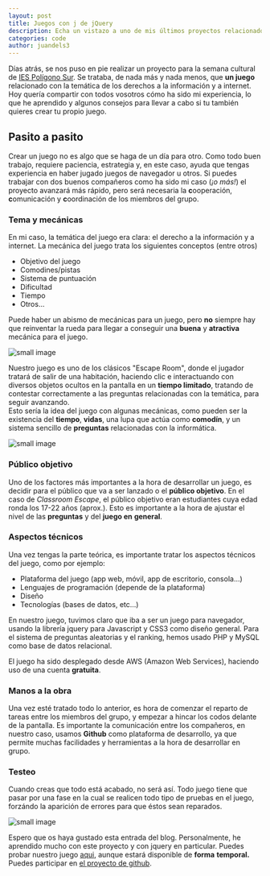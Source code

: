 ```yaml
---
layout: post
title: Juegos con j de jQuery
description: Echa un vistazo a uno de mis últimos proyectos relacionados con jQuery
categories: code
author: juandels3
---
```



Días atrás, se nos puso en pie realizar un proyecto para la semana cultural de [IES Polígono Sur](https://iespoligonosur.org/). Se trataba, de nada más y nada menos, que **un juego** relacionado con la temática de los derechos a la información y a internet. Hoy quería compartir con todos vosotros cómo ha sido mi experiencia, lo que he aprendido y algunos consejos para llevar a cabo si tu también quieres crear tu propio juego.

## Pasito a pasito

Crear un juego no es algo que se haga de un día para otro. Como todo buen trabajo, requiere paciencia, estrategia y, en este caso, ayuda que tengas experiencia en haber jugado juegos de navegador u otros. Si puedes trabajar con dos buenos compañeros como ha sido mi caso (_¡o más!_) el proyecto avanzará más rápido, pero será necesaria la **c**ooperación, **c**omunicación y **c**oordinación de los miembros del grupo.

### Tema y mecánicas

En mi caso, la temática del juego era clara: el derecho a la información y a internet. La mecánica del juego trata los siguientes conceptos (entre otros)

-   Objetivo del juego
-   Comodines/pistas
-   Sistema de puntuación
-   Dificultad
-   Tiempo
-   Otros...

Puede haber un abismo de mecánicas para un juego, pero **no** siempre hay que reinventar la rueda para llegar a conseguir una **buena** y **atractiva** mecánica para el juego.

![small image]({{site.baseurl}}/images/j1.png)

Nuestro juego es uno de los clásicos "Escape Room", donde el jugador tratará de salir de una habitación, haciendo clic e interactuando con diversos objetos ocultos en la pantalla en un **tiempo limitado**, tratando de contestar correctamente a las preguntas relacionadas con la temática, para seguir avanzando.  
Esto sería la idea del juego con algunas mecánicas, como pueden ser la existencia del **tiempo**, **vidas**, una lupa que actúa como **comodín**, y un sistema sencillo de **preguntas** relacionadas con la informática.

![small image]({{site.baseurl}}/images/j2.png)

### Público objetivo

Uno de los factores más importantes a la hora de desarrollar un juego, es decidir para el público que va a ser lanzado o el **público objetivo**. En el caso de _Classroom Escape_, el público objetivo eran estudiantes cuya edad ronda los 17-22 años (aprox.). Esto es importante a la hora de ajustar el nivel de las **preguntas** y del **juego en** **general**.

### Aspectos técnicos

Una vez tengas la parte teórica, es importante tratar los aspectos técnicos del juego, como por ejemplo:

-   Plataforma del juego (app web, móvil, app de escritorio, consola...)
-   Lenguajes de programación (depende de la plataforma)
-   Diseño
-   Tecnologías (bases de datos, etc...)

En nuestro juego, tuvimos claro que iba a ser un juego para navegador, usando la librería jquery para Javascript y CSS3 como diseño general. Para el sistema de preguntas aleatorias y el ranking, hemos usado PHP y MySQL como base de datos relacional.

El juego ha sido desplegado desde AWS (Amazon Web Services), haciendo uso de una cuenta **gratuita**.

### Manos a la obra

Una vez esté tratado todo lo anterior, es hora de comenzar el reparto de tareas entre los miembros del grupo, y empezar a hincar los codos delante de la pantalla. Es importante la comunicación entre los compañeros, en nuestro caso, usamos **Github** como plataforma de desarrollo, ya que permite muchas facilidades y herramientas a la hora de desarrollar en grupo.

### Testeo

Cuando creas que todo está acabado, no será así. Todo juego tiene que pasar por una fase en la cual se realicen todo tipo de pruebas en el juego, forzándo la aparición de errores para que éstos sean reparados.

![small image]({{site.baseurl}}/images/j3.png)

Espero que os haya gustado esta entrada del blog. Personalmente, he aprendido mucho con este proyecto y con jquery en particular. Puedes probar nuestro juego [aqui](http://54.218.125.245/game/), aunque estará disponible de **forma** **temporal.** Puedes participar en [el proyecto de github](https://github.com/JuandeLS3/ClassRoom-Escape-Game).
